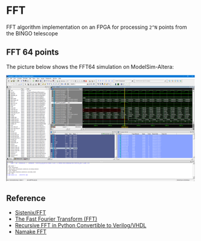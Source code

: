 # FFT

FFT algorithm implementation on an FPGA for processing  `2^N`  points from the BINGO telescope

## FFT 64 points

The picture below shows the FFT64 simulation on ModelSim-Altera:

![modelSim_FFT64](modelSim_FFT64.png)

## Reference

* [Sistenix/FFT](https://sistenix.com/fft.html)
* [The Fast Fourier Transform (FFT)](https://www.youtube.com/watch?v=h7apO7q16V0)
* [Recursive FFT in Python Convertible to Verilog/VHDL](https://www.dsprelated.com/showcode/16.php)
* [Namake FFT](https://github.com/nanamake/r22sdf)
